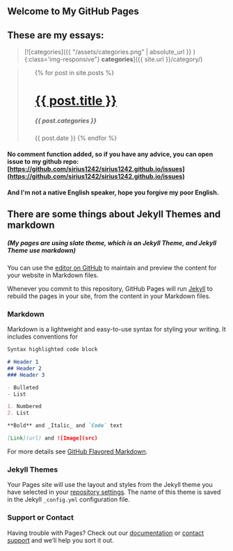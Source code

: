 ## Welcome to My GitHub Pages

## These are my essays:

>  [![categories]({{ "/assets/categories.png" | absolute_url }} ){:class='img-responsive"} **categories**]({{ site.url }}/category/)

> <ul>
>   {% for post in site.posts %}
>     <h1>
>       <a href="{{ post.url }}">{{ post.title }}</a>
>     </h1>
>			<h5>{{ post.categories }}</h5>
>  		{{ post.date }}
>   {% endfor %}
> </ul>

#### No comment function added, so if you have any advice, you can open issue to my github repo:[https://github.com/sirius1242/sirius1242.github.io/issues](https://github.com/sirius1242/sirius1242.github.io/issues)
#### And I'm not a native English speaker, hope you forgive my poor English.




## There are some things about Jekyll Themes and markdown 
##### (My pages are using slate theme, which is an Jekyll Theme, and Jekyll Theme use markdown)
You can use the [editor on GitHub](https://github.com/sirius1242/sirius1242.github.io/edit/master/index.md) to maintain and preview the content for your website in Markdown files.

Whenever you commit to this repository, GitHub Pages will run [Jekyll](https://jekyllrb.com/) to rebuild the pages in your site, from the content in your Markdown files.

### Markdown

Markdown is a lightweight and easy-to-use syntax for styling your writing. It includes conventions for

```markdown
Syntax highlighted code block

# Header 1
## Header 2
### Header 3

- Bulleted
- List

1. Numbered
2. List

**Bold** and _Italic_ and `Code` text

[Link](url) and ![Image](src)
```

For more details see [GitHub Flavored Markdown](https://guides.github.com/features/mastering-markdown/).

### Jekyll Themes

Your Pages site will use the layout and styles from the Jekyll theme you have selected in your [repository settings](https://github.com/sirius1242/sirius1242.github.io/settings). The name of this theme is saved in the Jekyll `_config.yml` configuration file.

### Support or Contact

Having trouble with Pages? Check out our [documentation](https://help.github.com/categories/github-pages-basics/) or [contact support](https://github.com/contact) and we’ll help you sort it out.
